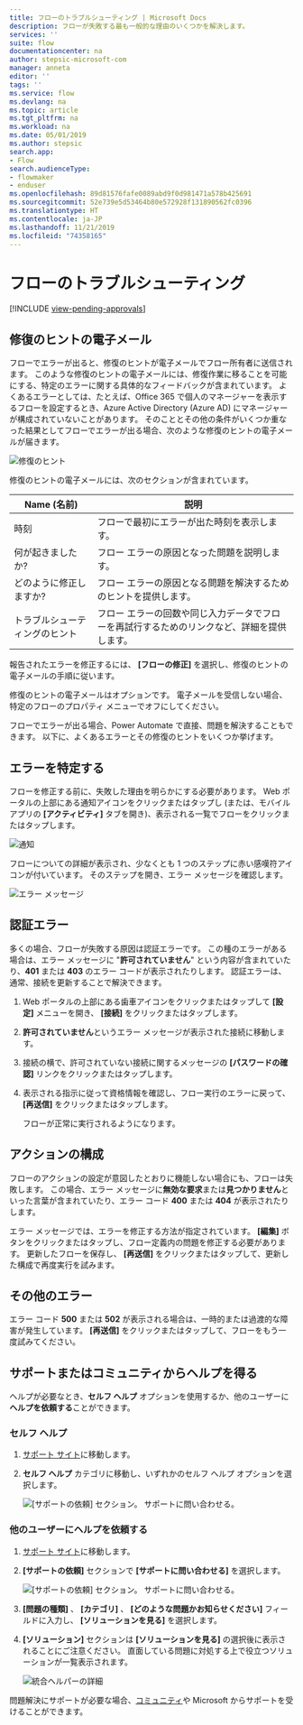 ```yaml
---
title: フローのトラブルシューティング | Microsoft Docs
description: フローが失敗する最も一般的な理由のいくつかを解決します。
services: ''
suite: flow
documentationcenter: na
author: stepsic-microsoft-com
manager: anneta
editor: ''
tags: ''
ms.service: flow
ms.devlang: na
ms.topic: article
ms.tgt_pltfrm: na
ms.workload: na
ms.date: 05/01/2019
ms.author: stepsic
search.app:
- Flow
search.audienceType:
- flowmaker
- enduser
ms.openlocfilehash: 89d81576fafe0089abd9f0d981471a578b425691
ms.sourcegitcommit: 52e739e5d53464b80e572928f131890562fc0396
ms.translationtype: HT
ms.contentlocale: ja-JP
ms.lasthandoff: 11/21/2019
ms.locfileid: "74358165"
---
```

# <a name="troubleshooting-a-flow"></a>フローのトラブルシューティング
[!INCLUDE [view-pending-approvals](includes/cc-rebrand.md)]

## <a name="repair-tips-in-email"></a>修復のヒントの電子メール

フローでエラーが出ると、修復のヒントが電子メールでフロー所有者に送信されます。 このような修復のヒントの電子メールには、修復作業に移ることを可能にする、特定のエラーに関する具体的なフィードバックが含まれています。 よくあるエラーとしては、たとえば、Office 365 で個人のマネージャーを表示するフローを設定するとき、Azure Active Directory (Azure AD) にマネージャーが構成されていないことがあります。 そのこととその他の条件がいくつか重なった結果としてフローでエラーが出る場合、次のような修復のヒントの電子メールが届きます。

![修復のヒント](media/fix-flow-failures/repair-tips-email.png)

修復のヒントの電子メールには、次のセクションが含まれています。

Name (名前)|説明
---|---
時刻|フローで最初にエラーが出た時刻を表示します。
何が起きましたか?|フロー エラーの原因となった問題を説明します。
どのように修正しますか?|フロー エラーの原因となる問題を解決するためのヒントを提供します。
トラブルシューティングのヒント|フロー エラーの回数や同じ入力データでフローを再試行するためのリンクなど、詳細を提供します。

報告されたエラーを修正するには、 **[フローの修正]** を選択し、修復のヒントの電子メールの手順に従います。

修復のヒントの電子メールはオプションです。 電子メールを受信しない場合、特定のフローのプロパティ メニューでオフにしてください。

フローでエラーが出る場合、Power Automate で直接、問題を解決することもできます。  以下に、よくあるエラーとその修復のヒントをいくつか挙げます。

## <a name="identify-the-error"></a>エラーを特定する
フローを修正する前に、失敗した理由を明らかにする必要があります。 Web ポータルの上部にある通知アイコンをクリックまたはタップし (または、モバイル アプリの **[アクティビティ]** タブを開き)、表示される一覧でフローをクリックまたはタップします。

![通知](./media/fix-flow-failures/notifications-toolbar.png)

フローについての詳細が表示され、少なくとも 1 つのステップに赤い感嘆符アイコンが付いています。 そのステップを開き、エラー メッセージを確認します。

![エラー メッセージ](./media/fix-flow-failures/flow-run-failure.png)


## <a name="authentication-failures"></a>認証エラー
多くの場合、フローが失敗する原因は認証エラーです。 この種のエラーがある場合は、エラー メッセージに "**許可されていません**" という内容が含まれていたり、**401** または **403** のエラー コードが表示されたりします。 認証エラーは、通常、接続を更新することで解決できます。

1. Web ポータルの上部にある歯車アイコンをクリックまたはタップして **[設定]** メニューを開き、 **[接続]** をクリックまたはタップします。
2. **許可されていません**というエラー メッセージが表示された接続に移動します。
3. 接続の横で、許可されていない接続に関するメッセージの **[パスワードの確認]** リンクをクリックまたはタップします。
4. 表示される指示に従って資格情報を確認し、フロー実行のエラーに戻って、 **[再送信]** をクリックまたはタップします。
   
    フローが正常に実行されるようになります。

## <a name="action-configuration"></a>アクションの構成
フローのアクションの設定が意図したとおりに機能しない場合にも、フローは失敗します。 この場合、エラー メッセージに**無効な要求**または**見つかりません**といった言葉が含まれていたり、エラー コード **400** または **404** が表示されたりします。

エラー メッセージでは、エラーを修正する方法が指定されています。 **[編集]** ボタンをクリックまたはタップし、フロー定義内の問題を修正する必要があります。 更新したフローを保存し、 **[再送信]** をクリックまたはタップして、更新した構成で再度実行を試みます。

## <a name="other-failures"></a>その他のエラー
エラー コード **500** または **502** が表示される場合は、一時的または過渡的な障害が発生しています。 **[再送信]** をクリックまたはタップして、フローをもう一度試みてください。

## <a name="getting-help-from-support-or-the-community"></a>サポートまたはコミュニティからヘルプを得る

ヘルプが必要なとき、**セルフ ヘルプ** オプションを使用するか、他のユーザーに**ヘルプを依頼する**ことができます。

### <a name="self-help"></a>セルフ ヘルプ 

1. [サポート サイト](https://flow.microsoft.com/support/)に移動します。
1. **セルフ ヘルプ** カテゴリに移動し、いずれかのセルフ ヘルプ オプションを選択します。

    ![[サポートの依頼] セクション。 サポートに問い合わせる。](media/fix-flow-failures/self-help-section.png)
### <a name="ask-for-help-from-others"></a>他のユーザーにヘルプを依頼する

1. [サポート サイト](https://flow.microsoft.com/support/)に移動します。
1. **[サポートの依頼]** セクションで **[サポートに問い合わせる]** を選択します。
    
    ![[サポートの依頼] セクション。 サポートに問い合わせる。](media/fix-flow-failures/ask-for-help.png)

1. **[問題の種類]** 、 **[カテゴリ]** 、 **[どのような問題かお知らせください]** フィールドに入力し、 **[ソリューションを見る]** を選択します。 

1. **[ソリューション]** セクションは **[ソリューションを見る]** の選択後に表示されることにご注意ください。 直面している問題に対処する上で役立つソリューションが一覧表示されます。 

    ![統合ヘルパーの詳細](media/fix-flow-failures/integrated-helper-details.png)

問題解決にサポートが必要な場合、[コミュニティ](https://go.microsoft.com/fwlink/?LinkID=787467)や Microsoft からサポートを受けることができます。 

